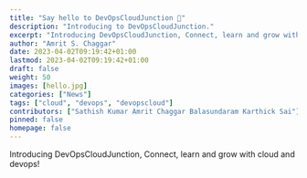 ```yaml
---
title: "Say hello to DevOpsCloudJunction 👋"
description: "Introducing to DevOpsCloudJunction."
excerpt: "Introducing DevOpsCloudJunction, Connect, learn and grow with cloud and devops!"
author: "Amrit S. Chaggar"
date: 2023-04-02T09:19:42+01:00
lastmod: 2023-04-02T09:19:42+01:00
draft: false
weight: 50
images: [hello.jpg]
categories: ["News"]
tags: ["cloud", "devops", "devopscloud"]
contributors: ["Sathish Kumar Amrit Chaggar Balasundaram Karthick Sai"]
pinned: false
homepage: false
---
```


Introducing DevOpsCloudJunction, Connect, learn and grow with cloud and devops!
